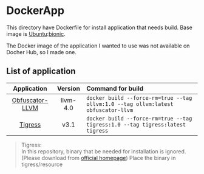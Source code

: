 # DockerApp

This directory have Dockerfile for install application that needs build.
Base image is [Ubuntu](https://hub.docker.com/_/ubuntu):[bionic](https://github.com/tianon/docker-brew-ubuntu-core/blob/b5a2c2a86e9dc83ef3a21551ea97e351697ed2d7/bionic/Dockerfile).

The Docker image of the application I wanted to use was not available on Docher Hub, so I made one.

## List of application

|Application|Version|Command for build|
|:-:|:-:|:-|
|[Obfuscator-LLVM](https://github.com/obfuscator-llvm/obfuscator)|llvm-4.0|`docker build --force-rm=true --tag ollvm:1.0 --tag ollvm:latest obfuscator-llvm`|
|[Tigress](https://tigress.wtf/index.html)|v3.1|`docker build --force-rm=true --tag tigress:1.0 --tag tigress:latest tigress`|

> Tigress:  
> In this repository, binary that be needed for installation is ignored.  
> (Please download from [official homepage](https://tigress.wtf/index.html))
> Place the binary in tigress/resource
